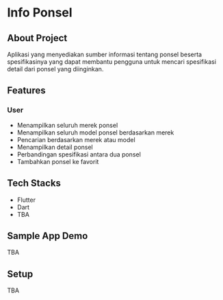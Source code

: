 # Info Ponsel

## About Project
Aplikasi yang menyediakan sumber informasi tentang ponsel beserta spesifikasinya yang dapat membantu pengguna untuk mencari spesifikasi detail dari ponsel yang diinginkan.

## Features

### User
-	Menampilkan seluruh merek ponsel
-	Menampilkan seluruh model ponsel berdasarkan merek 
-	Pencarian berdasarkan merek atau model
-	Menampilkan detail ponsel
-	Perbandingan spesifikasi antara dua ponsel
-	Tambahkan ponsel ke favorit

## Tech Stacks
- Flutter
- Dart
- TBA

## Sample App Demo
TBA

## Setup 
TBA

